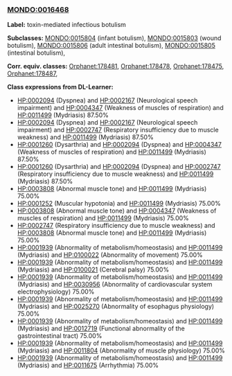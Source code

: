 
### [MONDO:0016468](http://purl.obolibrary.org/obo/MONDO_0016468)
**Label:** toxin-mediated infectious botulism

**Subclasses:** [MONDO:0015804](http://purl.obolibrary.org/obo/MONDO_0015804) (infant botulism), [MONDO:0015803](http://purl.obolibrary.org/obo/MONDO_0015803) (wound botulism), [MONDO:0015806](http://purl.obolibrary.org/obo/MONDO_0015806) (adult intestinal botulism), [MONDO:0015805](http://purl.obolibrary.org/obo/MONDO_0015805) (intestinal botulism), 

**Corr. equiv. classes:** [Orphanet:178481](http://www.orpha.net/ORDO/Orphanet_178481), [Orphanet:178478](http://www.orpha.net/ORDO/Orphanet_178478), [Orphanet:178475](http://www.orpha.net/ORDO/Orphanet_178475), [Orphanet:178487](http://www.orpha.net/ORDO/Orphanet_178487), 

**Class expressions from DL-Learner:**

- [HP:0002094](http://purl.obolibrary.org/obo/HP_0002094) (Dyspnea) and [HP:0002167](http://purl.obolibrary.org/obo/HP_0002167) (Neurological speech impairment) and [HP:0004347](http://purl.obolibrary.org/obo/HP_0004347) (Weakness of muscles of respiration) and [HP:0011499](http://purl.obolibrary.org/obo/HP_0011499) (Mydriasis) 87.50%
- [HP:0002094](http://purl.obolibrary.org/obo/HP_0002094) (Dyspnea) and [HP:0002167](http://purl.obolibrary.org/obo/HP_0002167) (Neurological speech impairment) and [HP:0002747](http://purl.obolibrary.org/obo/HP_0002747) (Respiratory insufficiency due to muscle weakness) and [HP:0011499](http://purl.obolibrary.org/obo/HP_0011499) (Mydriasis) 87.50%
- [HP:0001260](http://purl.obolibrary.org/obo/HP_0001260) (Dysarthria) and [HP:0002094](http://purl.obolibrary.org/obo/HP_0002094) (Dyspnea) and [HP:0004347](http://purl.obolibrary.org/obo/HP_0004347) (Weakness of muscles of respiration) and [HP:0011499](http://purl.obolibrary.org/obo/HP_0011499) (Mydriasis) 87.50%
- [HP:0001260](http://purl.obolibrary.org/obo/HP_0001260) (Dysarthria) and [HP:0002094](http://purl.obolibrary.org/obo/HP_0002094) (Dyspnea) and [HP:0002747](http://purl.obolibrary.org/obo/HP_0002747) (Respiratory insufficiency due to muscle weakness) and [HP:0011499](http://purl.obolibrary.org/obo/HP_0011499) (Mydriasis) 87.50%
- [HP:0003808](http://purl.obolibrary.org/obo/HP_0003808) (Abnormal muscle tone) and [HP:0011499](http://purl.obolibrary.org/obo/HP_0011499) (Mydriasis) 75.00%
- [HP:0001252](http://purl.obolibrary.org/obo/HP_0001252) (Muscular hypotonia) and [HP:0011499](http://purl.obolibrary.org/obo/HP_0011499) (Mydriasis) 75.00%
- [HP:0003808](http://purl.obolibrary.org/obo/HP_0003808) (Abnormal muscle tone) and [HP:0004347](http://purl.obolibrary.org/obo/HP_0004347) (Weakness of muscles of respiration) and [HP:0011499](http://purl.obolibrary.org/obo/HP_0011499) (Mydriasis) 75.00%
- [HP:0002747](http://purl.obolibrary.org/obo/HP_0002747) (Respiratory insufficiency due to muscle weakness) and [HP:0003808](http://purl.obolibrary.org/obo/HP_0003808) (Abnormal muscle tone) and [HP:0011499](http://purl.obolibrary.org/obo/HP_0011499) (Mydriasis) 75.00%
- [HP:0001939](http://purl.obolibrary.org/obo/HP_0001939) (Abnormality of metabolism/homeostasis) and [HP:0011499](http://purl.obolibrary.org/obo/HP_0011499) (Mydriasis) and [HP:0100022](http://purl.obolibrary.org/obo/HP_0100022) (Abnormality of movement) 75.00%
- [HP:0001939](http://purl.obolibrary.org/obo/HP_0001939) (Abnormality of metabolism/homeostasis) and [HP:0011499](http://purl.obolibrary.org/obo/HP_0011499) (Mydriasis) and [HP:0100021](http://purl.obolibrary.org/obo/HP_0100021) (Cerebral palsy) 75.00%
- [HP:0001939](http://purl.obolibrary.org/obo/HP_0001939) (Abnormality of metabolism/homeostasis) and [HP:0011499](http://purl.obolibrary.org/obo/HP_0011499) (Mydriasis) and [HP:0030956](http://purl.obolibrary.org/obo/HP_0030956) (Abnormality of cardiovascular system electrophysiology) 75.00%
- [HP:0001939](http://purl.obolibrary.org/obo/HP_0001939) (Abnormality of metabolism/homeostasis) and [HP:0011499](http://purl.obolibrary.org/obo/HP_0011499) (Mydriasis) and [HP:0025270](http://purl.obolibrary.org/obo/HP_0025270) (Abnormality of esophagus physiology) 75.00%
- [HP:0001939](http://purl.obolibrary.org/obo/HP_0001939) (Abnormality of metabolism/homeostasis) and [HP:0011499](http://purl.obolibrary.org/obo/HP_0011499) (Mydriasis) and [HP:0012719](http://purl.obolibrary.org/obo/HP_0012719) (Functional abnormality of the gastrointestinal tract) 75.00%
- [HP:0001939](http://purl.obolibrary.org/obo/HP_0001939) (Abnormality of metabolism/homeostasis) and [HP:0011499](http://purl.obolibrary.org/obo/HP_0011499) (Mydriasis) and [HP:0011804](http://purl.obolibrary.org/obo/HP_0011804) (Abnormality of muscle physiology) 75.00%
- [HP:0001939](http://purl.obolibrary.org/obo/HP_0001939) (Abnormality of metabolism/homeostasis) and [HP:0011499](http://purl.obolibrary.org/obo/HP_0011499) (Mydriasis) and [HP:0011675](http://purl.obolibrary.org/obo/HP_0011675) (Arrhythmia) 75.00%


